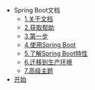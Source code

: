 * Spring Boot文档
	* [1.关于文档]()
	* [2.获取帮助]()
	* [3.第一步]()
	* [4.使用Spring Boot]()
	* [5.了解Spring Boot特性]()
	* [6.迁移到生产环境]()
	* [7.高级主题]()
* [开始]()  